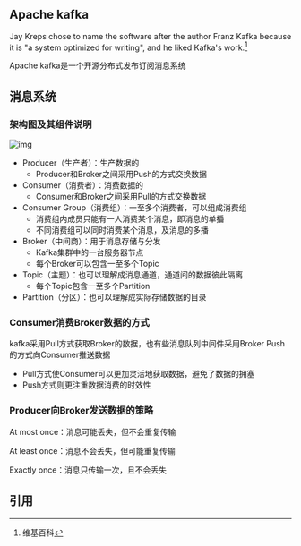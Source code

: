 ## Apache kafka 

Jay Kreps chose to name the software after the author Franz Kafka because it is "a system optimized for writing", and he liked Kafka's work.[^1]

Apache kafka是一个开源分布式发布订阅消息系统



## 消息系统

[见]: https://robindm.github.io/2019/12/26/%E6%B6%88%E6%81%AF%E9%98%9F%E5%88%97-Message-Queue.html



### 架构图及其组件说明

![img](https://upload.wikimedia.org/wikipedia/commons/thumb/6/64/Overview_of_Apache_Kafka.svg/1280px-Overview_of_Apache_Kafka.svg.png)

- Producer（生产者）：生产数据的
  - Producer和Broker之间采用Push的方式交换数据
- Consumer（消费者）：消费数据的
  - Consumer和Broker之间采用Pull的方式交换数据
- Consumer Group（消费组）：一至多个消费者，可以组成消费组
  - 消费组内成员只能有一人消费某个消息，即消息的单播
  - 不同消费组可以同时消费某个消息，及消息的多播
- Broker（中间商）：用于消息存储与分发
  - Kafka集群中的一台服务器节点
  - 每个Broker可以包含一至多个Topic
- Topic（主题）：也可以理解成消息通道，通道间的数据彼此隔离
  - 每个Topic包含一至多个Partition
- Partition（分区）：也可以理解成实际存储数据的目录



### Consumer消费Broker数据的方式

kafka采用Pull方式获取Broker的数据，也有些消息队列中间件采用Broker Push的方式向Consumer推送数据

- Pull方式使Consumer可以更加灵活地获取数据，避免了数据的拥塞
- Push方式则更注重数据消费的时效性



### Producer向Broker发送数据的策略

At most once：消息可能丢失，但不会重复传输

At least once：消息不会丢失，但可能重复传输

Exactly once：消息只传输一次，且不会丢失



## 引用

[^1]: 维基百科

